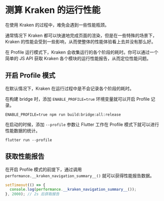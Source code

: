 # 测算 Kraken 的运行性能

在使用 Kraken 的过程中，难免会遇到一些性能瓶颈。

通常情况下 Kraken 都可以快速地完成页面的渲染，但是在一些特殊的场景下，Kraken 的性能会受到一些影响，从而使整体的性能体验看上去并没有那么好。

在 Profile 运行模式下，Kraken 会收集运行的各个阶段的耗时。你可以通过一个简单的 JS API 获取 Kraken 各个模块的运行性能报告，从而定位性能问题。

## 开启 Profile 模式

在默认情况下，Kraken 在运行过程中是不会记录各个阶段的耗时。

在构建 bridge 时，添加 `ENABLE_PROFILE=true` 环境变量就可以开启 Profile 记录。

```shell script
ENABLE_PROFILE=true npm run build:bridge:all:release
```

在启动的时候，添加 `--profile` 参数让 Flutter 工作在 Profile 模式下就可以进行性能数据的统计。

```shell script
flutter run --profile
```

## 获取性能报告

在开启 Profile 模式的前提下，通过调用 `performance.__kraken_navigation_summary__()` 就可以获得性能报告数据。

```javascript
setTimeout(() => {
  console.log(performance.__kraken_navigation_summary__());
}, 2000); // 2s 后获取报告
```
